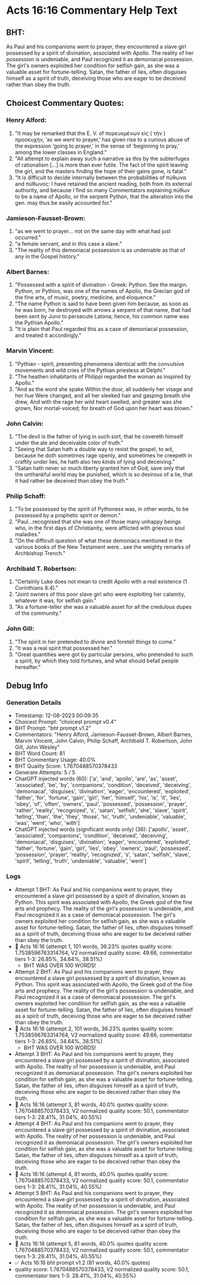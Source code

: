 # Acts 16:16 Commentary Help Text

## BHT:
As Paul and his companions went to prayer, they encountered a slave girl possessed by a spirit of divination, associated with Apollo. The reality of her possession is undeniable, and Paul recognized it as demoniacal possession. The girl's owners exploited her condition for selfish gain, as she was a valuable asset for fortune-telling. Satan, the father of lies, often disguises himself as a spirit of truth, deceiving those who are eager to be deceived rather than obey the truth.

## Choicest Commentary Quotes:
### Henry Alford:
1. "It may be remarked that the E. V. of πορευομένων εἰς ( τὴν ) προσευχήν, ‘as we went to prayer,’ has given rise to a curious abuse of the expression ‘going to prayer,’ in the sense of ‘beginning to pray,’ among the lower classes in England."
2. "All attempt to explain away such a narrative as this by the subterfuges of rationalism [...] is more than ever futile. The fact of the spirit leaving the girl, and the masters finding the hope of their gains gone, is fatal."
3. "It is difficult to decide internally between the probabilities of πύθωνα and πύθωνος: I have retained the ancient reading, both from its external authority, and because I find so many Commentators explaining πύθων to be a name of Apollo, or the serpent Python, that the alteration into the gen. may thus be easily accounted for."

### Jamieson-Fausset-Brown:
1. "as we went to prayer... not on the same day with what had just occurred."
2. "a female servant, and in this case a slave."
3. "The reality of this demoniacal possession is as undeniable as that of any in the Gospel history."

### Albert Barnes:
1. "Possessed with a spirit of divination - Greek: Python. See the margin. Python, or Pythios, was one of the names of Apollo, the Grecian god of the fine arts, of music, poetry, medicine, and eloquence."
2. "The name Python is said to have been given him because, as soon as he was born, he destroyed with arrows a serpent of that name, that had been sent by Juno to persecute Latona; hence, his common name was the Pythian Apollo."
3. "It is plain that Paul regarded this as a case of demoniacal possession, and treated it accordingly."

### Marvin Vincent:
1. "Pythian - spirit, presenting phenomena identical with the convulsive movements and wild cries of the Pythian priestess at Delphi."
2. "The heathen inhabitants of Philippi regarded the woman as inspired by Apollo."
3. "And as the word she spake Within the door, all suddenly her visage and her hue Were changed, and all her sleeked hair and gasping breath she drew, And with the rage her wild heart swelled, and greater was she grown, Nor mortal-voiced; for breath of God upon her heart was blown."

### John Calvin:
1. "The devil is the father of lying in such sort, that he covereth himself under the ale and deceivable color of truth."
2. "Seeing that Satan hath a double way to resist the gospel, to wit, because he doth sometimes rage openly, and sometimes he creepeth in craftily under lies, he hath also two kinds of lying and deceiving."
3. "Satan hath never so much liberty granted him of God, save only that the unthankful world may be punished, which is so desirous of a lie, that it had rather be deceived than obey the truth."

### Philip Schaff:
1. "To be possessed by the spirit of Pythoness was, in other words, to be possessed by a prophetic spirit or demon." 
2. "Paul...recognised that she was one of those many unhappy beings who, in the first days of Christianity, were afflicted with grievous soul maladies."
3. "On the difficult question of what these demoniacs mentioned in the various books of the New Testament were...see the weighty remarks of Archbishop Trench."

### Archibald T. Robertson:
1. "Certainly Luke does not mean to credit Apollo with a real existence (1 Corinthians 8:4)."
2. "Joint owners of this poor slave girl who were exploiting her calamity, whatever it was, for selfish gain."
3. "As a fortune-teller she was a valuable asset for all the credulous dupes of the community."

### John Gill:
1. "The spirit in her pretended to divine and foretell things to come."
2. "It was a real spirit that possessed her."
3. "Great quantities were got by particular persons, who pretended to such a spirit, by which they told fortunes, and what should befall people hereafter."


## Debug Info
### Generation Details
- Timestamp: 12-08-2023 00:09:35
- Choicest Prompt: "choicest prompt v0.4"
- BHT Prompt: "bht prompt v1.2"
- Commentators: "Henry Alford, Jamieson-Fausset-Brown, Albert Barnes, Marvin Vincent, John Calvin, Philip Schaff, Archibald T. Robertson, John Gill, John Wesley"
- BHT Word Count: 81
- BHT Commentary Usage: 40.0%
- BHT Quality Score: 1.7670488570378433
- Generate Attempts: 5 / 5
- ChatGPT injected words (60):
	['a', 'and', 'apollo', 'are', 'as', 'asset', 'associated', 'be', 'by', 'companions', 'condition', 'deceived', 'deceiving', 'demoniacal', 'disguises', 'divination', 'eager', 'encountered', 'exploited', 'father', 'for', 'fortune', 'gain', 'girl', 'her', 'himself', 'his', 'is', 'it', 'lies', 'obey', 'of', 'often', 'owners', 'paul', 'possessed', 'possession', 'prayer', 'rather', 'reality', 'recognized', 's', 'satan', 'selfish', 'she', 'slave', 'spirit', 'telling', 'than', 'the', 'they', 'those', 'to', 'truth', 'undeniable', 'valuable', 'was', 'went', 'who', 'with']
- ChatGPT injected words (significant words only) (36):
	['apollo', 'asset', 'associated', 'companions', 'condition', 'deceived', 'deceiving', 'demoniacal', 'disguises', 'divination', 'eager', 'encountered', 'exploited', 'father', 'fortune', 'gain', 'girl', 'lies', 'obey', 'owners', 'paul', 'possessed', 'possession', 'prayer', 'reality', 'recognized', 's', 'satan', 'selfish', 'slave', 'spirit', 'telling', 'truth', 'undeniable', 'valuable', 'went']

### Logs
- Attempt 1 BHT: As Paul and his companions went to prayer, they encountered a slave girl possessed by a spirit of divination, known as Python. This spirit was associated with Apollo, the Greek god of the fine arts and prophecy. The reality of the girl's possession is undeniable, and Paul recognized it as a case of demoniacal possession. The girl's owners exploited her condition for selfish gain, as she was a valuable asset for fortune-telling. Satan, the father of lies, often disguises himself as a spirit of truth, deceiving those who are eager to be deceived rather than obey the truth.
- 🔄 Acts 16:16 (attempt 1, 101 words, 36.23% quotes quality score: 1.7538596763314764, V2 normalized quality score: 49.66, commentator tiers 1-3: 26.85%, 34.64%, 38.51%) 
	- BHT WAS OVER 100 WORDS!
- Attempt 2 BHT: As Paul and his companions went to prayer, they encountered a slave girl possessed by a spirit of divination, known as Python. This spirit was associated with Apollo, the Greek god of the fine arts and prophecy. The reality of the girl's possession is undeniable, and Paul recognized it as a case of demoniacal possession. The girl's owners exploited her condition for selfish gain, as she was a valuable asset for fortune-telling. Satan, the father of lies, often disguises himself as a spirit of truth, deceiving those who are eager to be deceived rather than obey the truth.
- 🔄 Acts 16:16 (attempt 2, 101 words, 36.23% quotes quality score: 1.7538596763314764, V2 normalized quality score: 49.66, commentator tiers 1-3: 26.85%, 34.64%, 38.51%) 
	- BHT WAS OVER 100 WORDS!
- Attempt 3 BHT: As Paul and his companions went to prayer, they encountered a slave girl possessed by a spirit of divination, associated with Apollo. The reality of her possession is undeniable, and Paul recognized it as demoniacal possession. The girl's owners exploited her condition for selfish gain, as she was a valuable asset for fortune-telling. Satan, the father of lies, often disguises himself as a spirit of truth, deceiving those who are eager to be deceived rather than obey the truth.
- 🔄 Acts 16:16 (attempt 3, 81 words, 40.0% quotes quality score: 1.7670488570378433, V2 normalized quality score: 50.1, commentator tiers 1-3: 28.41%, 31.04%, 40.55%)
- Attempt 4 BHT: As Paul and his companions went to prayer, they encountered a slave girl possessed by a spirit of divination, associated with Apollo. The reality of her possession is undeniable, and Paul recognized it as demoniacal possession. The girl's owners exploited her condition for selfish gain, as she was a valuable asset for fortune-telling. Satan, the father of lies, often disguises himself as a spirit of truth, deceiving those who are eager to be deceived rather than obey the truth.
- 🔄 Acts 16:16 (attempt 4, 81 words, 40.0% quotes quality score: 1.7670488570378433, V2 normalized quality score: 50.1, commentator tiers 1-3: 28.41%, 31.04%, 40.55%)
- Attempt 5 BHT: As Paul and his companions went to prayer, they encountered a slave girl possessed by a spirit of divination, associated with Apollo. The reality of her possession is undeniable, and Paul recognized it as demoniacal possession. The girl's owners exploited her condition for selfish gain, as she was a valuable asset for fortune-telling. Satan, the father of lies, often disguises himself as a spirit of truth, deceiving those who are eager to be deceived rather than obey the truth.
- 🔄 Acts 16:16 (attempt 5, 81 words, 40.0% quotes quality score: 1.7670488570378433, V2 normalized quality score: 50.1, commentator tiers 1-3: 28.41%, 31.04%, 40.55%)
- ✅ Acts 16:16 bht prompt v1.2 (81 words, 40.0% quotes)
- quality score: 1.7670488570378433, V2 normalized quality score: 50.1, commentator tiers 1-3: 28.41%, 31.04%, 40.55%)